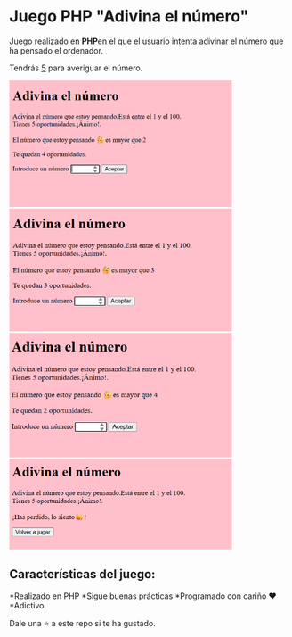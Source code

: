 # Juego PHP "Adivina el número"

Juego realizado en **PHP**en el que el usuario intenta adivinar el número que ha pensado el ordenador.

Tendrás <ins>5</ins> para averiguar el número.

<img  width="400px" src="img/img1.png">
<img width="400px"  src="img/img2.png">
<img width="400px"  src="img/img3.png">
<img width="400px"  src="img/img4.png">

##  Características del juego:
*Realizado en PHP
*Sigue buenas prácticas
*Programado con cariño ❤️
*Adictivo

Dale una ⭐ a este repo si te ha gustado.
